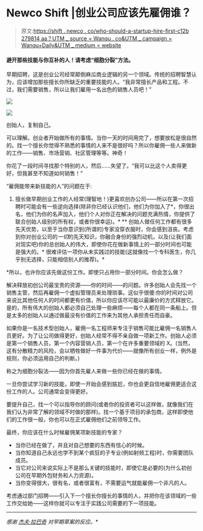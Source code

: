 # Newco Shift |创业公司应该先雇佣谁？

> 原文:[https://shift . newco . co/who-should-a-startup-hire-first-c12b 279814 aa？UTM _ source = Wanqu . co&UTM _ campaign = Wanqu+Daily&UTM _ medium = website](https://shift.newco.co/who-should-a-startup-hire-first-c12b279814aa?utm_source=wanqu.co&utm_campaign=Wanqu+Daily&utm_medium=website)

#### 避开那些技能与你互补的人！请考虑“细胞分裂”方法。

早期招聘，这是创业公司经常颠倒麻瓜商业逻辑的另一个领域。传统的招聘智慧认为，应该增加那些擅长你所缺乏的重要技能的人。“我非常擅长产品和工程。不过，我们需要销售，所以让我们雇用一名出色的销售人员吧！”



![](../Images/4c8893cbe8f4536d50d6164b62f635fc.png)

<noscript><img data-lazy-fallback="1" decoding="async" src="../Images/4c8893cbe8f4536d50d6164b62f635fc.png" data-recalc-dims="1" data-original-src="https://i0.wp.com/shift.newco.co/wp-content/uploads/2016/10/1*lE-VmtSY0pxJsZu0Mi66jA.jpeg?w=660&amp;ssl=1"/></noscript>

创始人，复制自己。



可以理解。创业者开始做所有的事情。当你一天的时间用完了，想要放松是很自然的。找一个擅长你觉得不熟悉的事情的人来不是很好吗？所以你雇佣一些人来做新的工作——销售、市场营销、社区管理等等。神奇！

你花了一段时间寻找那个特别的人，然后……失望了。“我可以比这个人卖得更好，但我甚至不知道如何销售！”

“雇佣能带来新技能的人”的问题在于:

1.  擅长做早期创业工作的人经常(理智地！)更喜欢创办公司——所以在第一次招聘时可能会有一些逆向选择(除非你已经认识他们，他们为你加入了*，你很出名，他们为你的名声加入，他们个人对你正在解决的问题充满热情，你提供了联合创始人级别的所有权，或者你很幸运)。*
**   创始人做任何工作都有很多先天优势，以至于当你意识到(所谓的)专家没穿衣服时，你会感到沮丧。考虑到你对创业公司的*一切*的先天知识，你融合身份的强烈动机，以及(让我们面对现实吧)你的总创始人的伟大，即使你花在做新事情上的一部分时间也可能是强大的。*   很难评估一项你从未实践过的技能(这就像找一个专科医生，你几乎别无选择，只能相信别人的推荐)。*

 *所以，也许你应该先做这份工作。即使只占用你一部分时间。你会怎么做？

解决释放初创公司最宝贵的资源——你的时间——的问题。许多创始人会先找一个销售主管，然后再雇佣一个虚拟管理员来处理琐事。这似乎很傻:你的时间对公司来说比其他任何人的时间都更有价值，所以你应该尽可能以最廉价的方式释放它。是的，所有伟大的创始人都必须自己处理一些麻烦——每个人都在同一条船上。但是太多的创始人以通过做最没有价值的工作来为其他人承担责任而自豪。

如果你是一名技术型创始人，雇佣一名工程师来专注于销售可能比雇佣一名销售人员更好。为了让公司做得更好，创始人经常不得不亲自做一项新工作。创始人必须是第一个销售人员，第一个内容营销人员，第一个在许多重要领域的 X。(当然，这有分散精力的风险，会以牺牲做好一件事为代价——就像所有创业一样，例外是规则，你必须运用自己的判断。)

称之为细胞分裂法——因为你首先雇人来做一些你已经在做的事情。

一旦你尝试学习新的技能，即使一开始会感到尴尬，你也会更自信地雇佣更适合这份工作的人。公司通常会变得更好。

要提升自己，找一个可以指导你的顾问(或者你的投资者可以这样做，就像我们在我们认为非常了解的领域不时做的那样)。找一个基于项目的承包商，这样即使他们的工作很一般，你也可以在正式雇佣他们之前领导工作。

最终，你应该在什么时候雇佣某项新技能的专家？

*   当你已经在做了，并且对自己想要的东西有信心的时候。
*   当你知道自己永远也学不到某个疯狂的子专业(例如射频工程)时，你需要团队成员。
*   当它对公司来说实际上不是那么关键的技能时，即使它是必要的(为什么初创公司在早期外包财务和人力资源)。
*   当你变得很大，很有名，或者很富有，不需要运气就能雇佣一个非凡的人。

考虑通过部门招聘——引入下一个擅长你擅长的事情的人，并把你在该领域的一些工作交给她——这样你就可以专注于实践公司需要的下一项技能。

* * *

*感谢* [*杰夫·拉巴奇*](https://www.linkedin.com/in/jefflabarge) *对早期草案的反应。**